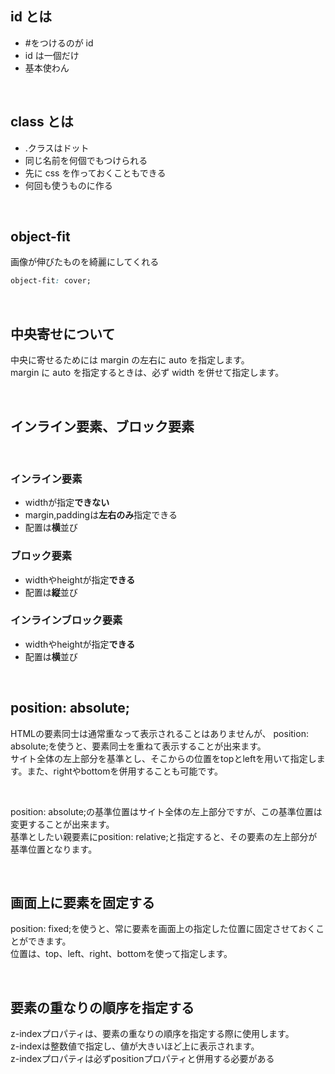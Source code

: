 ## id とは

-   \#をつけるのが id
-   id は一個だけ
-   基本使わん

<br>

## class とは

-   .クラスはドット
-   同じ名前を何個でもつけられる
-   先に css を作っておくこともできる
-   何回も使うものに作る

<br>

## object-fit

画像が伸びたものを綺麗にしてくれる

```css
object-fit: cover;
```

<br>

## 中央寄せについて

中央に寄せるためには margin の左右に auto を指定します。  
margin に auto を指定するときは、必ず width を併せて指定します。

<br>

## インライン要素、ブロック要素
<br>

### インライン要素
- widthが指定**できない**
- margin,paddingは**左右のみ**指定できる
- 配置は**横**並び

### ブロック要素
- widthやheightが指定**できる**
- 配置は**縦**並び

### インラインブロック要素
- widthやheightが指定**できる**
- 配置は**横**並び

<br>

## position: absolute;

HTMLの要素同士は通常重なって表示されることはありませんが、  position: absolute;を使うと、要素同士を重ねて表示することが出来ます。  
サイト全体の左上部分を基準とし、そこからの位置をtopとleftを用いて指定します。また、rightやbottomを併用することも可能です。

<br>


position: absolute;の基準位置はサイト全体の左上部分ですが、この基準位置は変更することが出来ます。  
基準としたい親要素にposition: relative;と指定すると、その要素の左上部分が基準位置となります。

<br>

## 画面上に要素を固定する

position: fixed;を使うと、常に要素を画面上の指定した位置に固定させておくことができます。  
位置は、top、left、right、bottomを使って指定します。

<br>

## 要素の重なりの順序を指定する

z-indexプロパティは、要素の重なりの順序を指定する際に使用します。  
z-indexは整数値で指定し、値が大きいほど上に表示されます。  
z-indexプロパティは必ずpositionプロパティと併用する必要がある